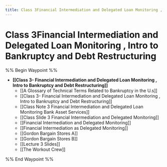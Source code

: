 ```yaml
---
title: Class 3Financial Intermediation and Delegated Loan Monitoring ,  Intro to Bankruptcy and Debt Restructuring
---
```



# Class 3Financial Intermediation and Delegated Loan Monitoring ,  Intro to Bankruptcy and Debt Restructuring
%% Begin Waypoint %%
- **[[Class 3- Financial Intermediation and Delegated Loan Monitoring ,  Intro to Bankruptcy and Debt Restructuring]]**
	- [[A Glossary of Technical Terms Related to Bankruptcy in the U.s]]
	- [[Class 3- Financial Intermediation and Delegated Loan Monitoring ,  Intro to Bankruptcy and Debt Restructuring]]
	- [[Class Note 3 Financial Intermediation and Delegated Loan Monitoring Bank Asset Services]]
	- [[Class Slide 3 Financial Intermediation and Delegated Monitoring]]
	- [[Financial Intermediation and Delegated Monitoring]]
	- [[Financial Intermediation as Delegated Monitoring]]
	- [[Gordon Bargain Stores A]]
	- [[Gordon Bargain Stores B]]
	- [[Lecture 3 Slides]]
	- [[The Workout Crew]]

%% End Waypoint %%
